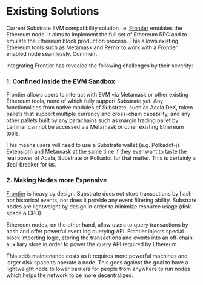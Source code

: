 # Existing Solutions

Current Substrate EVM compatibility solution i.e. [Frontier](https://github.com/paritytech/frontier) emulates the Ethereum node. It aims to implement the full set of Ethereum RPC and to emulate the Ethereum block production process. This allows existing Ethereum tools such as Metamask and Remix to work with a Frontier enabled node seamlessly. Comment

Integrating Frontier has revealed the following challenges by their severity:

### **1. Confined inside the EVM Sandbox**

Frontier allows users to interact with EVM via Metamask or other existing Ethereum tools, none of which fully support Substrate yet. Any functionalities from native modules of Substrate, such as Acala DeX, token pallets that support multiple currency and cross-chain capability, and any other pallets built by any parachains such as margin trading pallet by Laminar can not be accessed via Metamask or other existing Ethereum tools.

This means users will need to use a Substrate wallet \(e.g. Polkadot-js Extension\) and Metamask at the same time if they ever want to taste the real power of Acala, Substrate or Polkadot for that matter. This is certainly a deal-breaker for us.

### **2. Making Nodes more Expensive**

[Frontier](https://github.com/paritytech/frontier) is heavy by design. Substrate does not store transactions by hash nor historical events, nor does it provide any event filtering ability. Substrate nodes are lightweight by design in order to minimize resource usage \(disk space & CPU\).

Ethereum nodes, on the other hand, allow users to query transactions by hash and offer powerful event log querying API. Frontier injects special block importing logic, storing the transactions and events into an off-chain auxiliary store in order to power the query API required by Ethereum.

This adds maintenance costs as it requires more powerful machines and larger disk space to operate a node. This goes against the goal to have a lightweight node to lower barriers for people from anywhere to run nodes which helps the network to be more decentralized.

